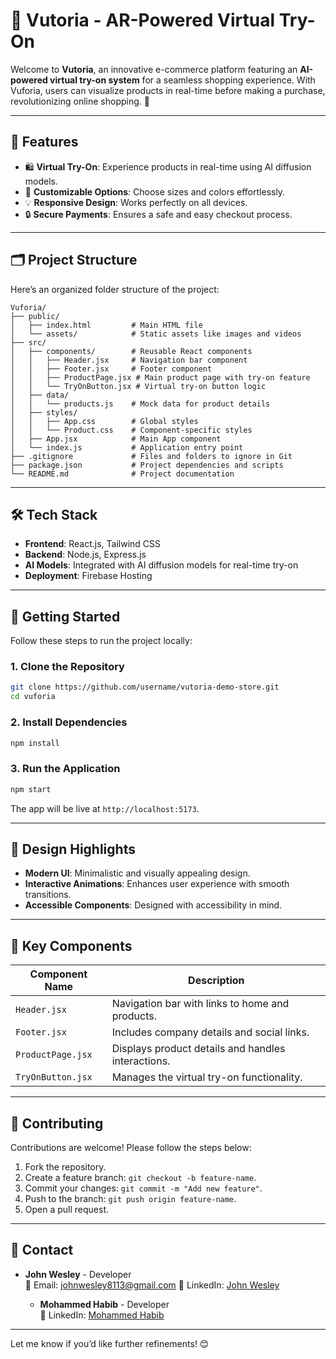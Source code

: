 # 📸 Vutoria - AR-Powered Virtual Try-On

Welcome to **Vutoria**, an innovative e-commerce platform featuring an **AI-powered virtual try-on system** for a seamless shopping experience. With Vuforia, users can visualize products in real-time before making a purchase, revolutionizing online shopping. 🚀

---

## 🌟 Features

- 🛍 **Virtual Try-On**: Experience products in real-time using AI diffusion models.
- 🎨 **Customizable Options**: Choose sizes and colors effortlessly.
- 💡 **Responsive Design**: Works perfectly on all devices.
- 🔒 **Secure Payments**: Ensures a safe and easy checkout process.

---

## 🗂 Project Structure

Here’s an organized folder structure of the project:

```plaintext
Vuforia/
├── public/
│   ├── index.html         # Main HTML file
│   └── assets/            # Static assets like images and videos
├── src/
│   ├── components/        # Reusable React components
│   │   ├── Header.jsx     # Navigation bar component
│   │   ├── Footer.jsx     # Footer component
│   │   ├── ProductPage.jsx # Main product page with try-on feature
│   │   └── TryOnButton.jsx # Virtual try-on button logic
│   ├── data/
│   │   └── products.js    # Mock data for product details
│   ├── styles/
│   │   ├── App.css        # Global styles
│   │   └── Product.css    # Component-specific styles
│   ├── App.jsx            # Main App component
│   └── index.js           # Application entry point
├── .gitignore             # Files and folders to ignore in Git
├── package.json           # Project dependencies and scripts
└── README.md              # Project documentation
```

---

## 🛠️ Tech Stack

- **Frontend**: React.js, Tailwind CSS
- **Backend**: Node.js, Express.js
- **AI Models**: Integrated with AI diffusion models for real-time try-on
- **Deployment**: Firebase Hosting

---

## 🚀 Getting Started

Follow these steps to run the project locally:

### 1. Clone the Repository

```bash
git clone https://github.com/username/vutoria-demo-store.git
cd vuforia
```

### 2. Install Dependencies

```bash
npm install
```

### 3. Run the Application

```bash
npm start
```

The app will be live at `http://localhost:5173`.

---

## 🎨 Design Highlights

- **Modern UI**: Minimalistic and visually appealing design.
- **Interactive Animations**: Enhances user experience with smooth transitions.
- **Accessible Components**: Designed with accessibility in mind.

---

## 📂 Key Components

| Component Name    | Description                                       |
|-------------------|---------------------------------------------------|
| `Header.jsx`      | Navigation bar with links to home and products.  |
| `Footer.jsx`      | Includes company details and social links.       |
| `ProductPage.jsx` | Displays product details and handles interactions. |
| `TryOnButton.jsx` | Manages the virtual try-on functionality.         |

---

## 🤝 Contributing

Contributions are welcome! Please follow the steps below:

1. Fork the repository.
2. Create a feature branch: `git checkout -b feature-name`.
3. Commit your changes: `git commit -m "Add new feature"`.
4. Push to the branch: `git push origin feature-name`.
5. Open a pull request.

---

## 📧 Contact

- **John Wesley** - Developer  
  📩 Email: [johnwesley8113@gmail.com](mailto:johnwesley8113@gmail.com)
  🔗 LinkedIn: [John Wesley](https://www.linkedin.com/in/john-wesley-6707ab258/)

  - **Mohammed Habib** - Developer  
  🔗 LinkedIn: [Mohammed Habib](https://www.linkedin.com/in/mohmdhabib/)

---

Let me know if you’d like further refinements! 😊
